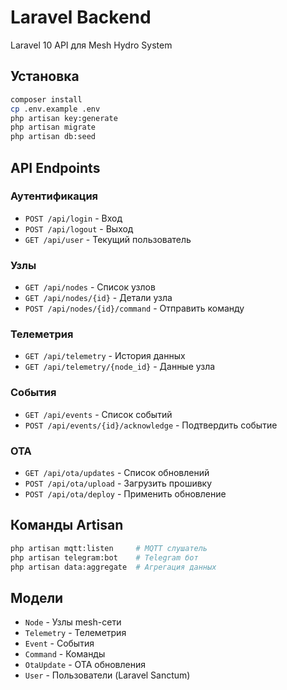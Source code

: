 # Laravel Backend

Laravel 10 API для Mesh Hydro System

## Установка

```bash
composer install
cp .env.example .env
php artisan key:generate
php artisan migrate
php artisan db:seed
```

## API Endpoints

### Аутентификация
- `POST /api/login` - Вход
- `POST /api/logout` - Выход
- `GET /api/user` - Текущий пользователь

### Узлы
- `GET /api/nodes` - Список узлов
- `GET /api/nodes/{id}` - Детали узла
- `POST /api/nodes/{id}/command` - Отправить команду

### Телеметрия
- `GET /api/telemetry` - История данных
- `GET /api/telemetry/{node_id}` - Данные узла

### События
- `GET /api/events` - Список событий
- `POST /api/events/{id}/acknowledge` - Подтвердить событие

### OTA
- `GET /api/ota/updates` - Список обновлений
- `POST /api/ota/upload` - Загрузить прошивку
- `POST /api/ota/deploy` - Применить обновление

## Команды Artisan

```bash
php artisan mqtt:listen     # MQTT слушатель
php artisan telegram:bot    # Telegram бот
php artisan data:aggregate  # Агрегация данных
```

## Модели

- `Node` - Узлы mesh-сети
- `Telemetry` - Телеметрия
- `Event` - События
- `Command` - Команды
- `OtaUpdate` - OTA обновления
- `User` - Пользователи (Laravel Sanctum)

